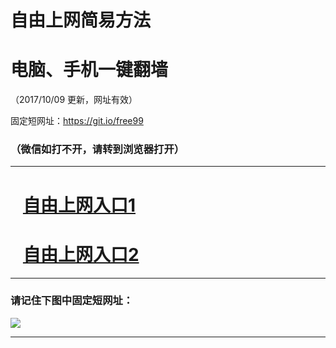 ﻿# 自由上网简易方法

# 电脑、手机一键翻墙

（2017/10/09 更新，网址有效）

固定短网址：https://git.io/free99

### （微信如打不开，请转到浏览器打开）


***





# &nbsp;&nbsp; <a href="http://ft1133730064.fwq-tz-1001.info/fwqtz01.html?t=100900118447 " target="_blank">自由上网入口1</a>
# &nbsp;&nbsp; <a href="http://ft2561116032.fwq-tz-1002.info/fwqtz02.html?t=1009001373 " target="_blank">自由上网入口2</a>
***

### 请记住下图中固定短网址：

<img src="https://s3-us-west-2.amazonaws.com/fwq-1001/yjfq-20170905okok.png" /> 


***


